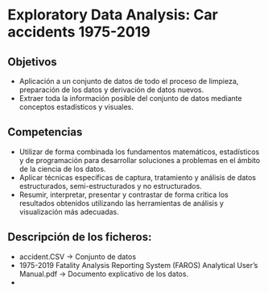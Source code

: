 # Exploratory Data Analysis: Car accidents 1975-2019

## Objetivos
- Aplicación a un conjunto de datos de todo el proceso de limpieza, preparación de los datos y derivación de datos nuevos.
- Extraer toda la información posible del conjunto de datos mediante conceptos estadísticos y visuales.

## Competencias
- Utilizar de forma combinada los fundamentos matemáticos, estadísticos y de programación para desarrollar soluciones a problemas en el ámbito de la ciencia de los datos.
- Aplicar técnicas específicas de captura, tratamiento y análisis de datos estructurados, semi-estructurados y no estructurados.
- Resumir, interpretar, presentar y contrastar de forma crítica los resultados obtenidos utilizando las herramientas de análisis y visualización más adecuadas.

## Descripción de los ficheros:

- accident.CSV -> Conjunto de datos
- 1975-2019 Fatality Analysis Reporting System (FAROS) Analytical User’s Manual.pdf -> Documento explicativo de los datos.
- 
